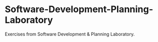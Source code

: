 # Software-Development-Planning-Laboratory
Exercises from Software Development &amp; Planning Laboratory.
